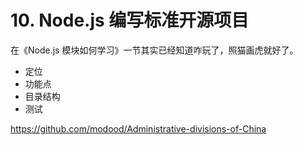 # 10. Node.js 编写标准开源项目

在《Node.js 模块如何学习》一节其实已经知道咋玩了，照猫画虎就好了。

- 定位
- 功能点
- 目录结构
- 测试

https://github.com/modood/Administrative-divisions-of-China